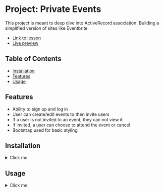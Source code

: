 # Project: Private Events

This project is meant to deep dive into ActiveRecord association. Building a simplified version of sites like Eventbrite
- [Link to lesson](https://www.theodinproject.com/lessons/ruby-on-rails-private-events)
- [Live preview](https://top-private-events.fly.dev/)

## Table of Contents

- [Installation](#installation)
- [Features](#features)
- [Usage](#usage)

## Features

- Ability to sign up and log in
- User can create/edit events to then invite users
- If a user is not invited to an event, they can not view it
- If invited, a user can choose to attend the event or cancel
- Bootstrap used for basic styling

## Installation

<details>
  <summary>Click me</summary>

- clone repository:
```
git clone https://github.com/MclPio/private-events.git
```

- install gems:
```
bundle install
```

- migrate data
```
rails db:migrate
```

- optional: seed data to populate a bunch of users, events and invitations
```
rails db:seed
```

- start server
```
rails s
```

- open in browser
```
localhost:3000
```
</details>


## Usage

<details>
  <summary>Click me</summary>

- After running
```
rails db:seed
```
You can log in to seeded user accounts.
- email: user1@world.co
- password: 123456

- You can create an account by clicking sign-up, no need to use personal info
![Sign up](images/sign_up_page.png)
- The navbar should populate with options, Create Event, Profile, Sign out
To create an event:
1. Click create event at the top of navbar
![Creating an event](images/create_event_page.png)
2. Fill out event details and submit
3. You will then be able to invite users to the event


To edit an event:
1. Go to profile
![Profile page](images/profile_page.png)
2. Click on the edit button beside the event
3. Submit the form

To delete an event:
1. Go to profile
2. Click on delete button and click ok on the confirmation

To join an event:
1. Make sure you are invited by checking the Profile section of the navbar
2. If you are not invited you will get a message "You are not invited to this event"
![Not invited](images/not_invited_event.png)
2. Click on the event and click on the Attend button
![Event page invited](images/invited_event_page.png)
To cancel an event:
1. You can either cancel on the Profile section or the event page itself
</details>